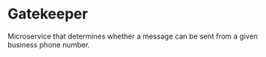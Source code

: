 # Gatekeeper
Microservice that determines whether a message can be sent from a given business phone number.
